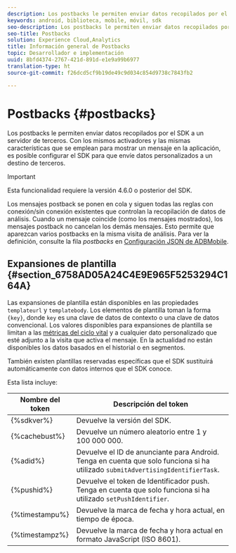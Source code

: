 ```yaml
---
description: Los postbacks le permiten enviar datos recopilados por el SDK a un servidor de terceros. Con los mismos activadores y las mismas características que se emplean para mostrar un mensaje en la aplicación, es posible configurar el SDK para que envíe datos personalizados a un destino de terceros.
keywords: android, biblioteca, mobile, móvil, sdk
seo-description: Los postbacks le permiten enviar datos recopilados por el SDK a un servidor de terceros. Con los mismos activadores y las mismas características que se emplean para mostrar un mensaje en la aplicación, es posible configurar el SDK para que envíe datos personalizados a un destino de terceros.
seo-title: Postbacks
solution: Experience Cloud,Analytics
title: Información general de Postbacks
topic: Desarrollador e implementación
uuid: 8bfd4374-2767-421d-891d-e1e9a99b6977
translation-type: ht
source-git-commit: f26dcd5cf9b19de49c9d034c854d9738c7843fb2

---
```



# Postbacks {#postbacks}

Los postbacks le permiten enviar datos recopilados por el SDK a un servidor de terceros. Con los mismos activadores y las mismas características que se emplean para mostrar un mensaje en la aplicación, es posible configurar el SDK para que envíe datos personalizados a un destino de terceros.

>[!IMPORTANT]
>
>Esta funcionalidad requiere la versión 4.6.0 o posterior del SDK.

Los mensajes postback se ponen en cola y siguen todas las reglas con conexión/sin conexión existentes que controlan la recopilación de datos de análisis. Cuando un mensaje coincide (como los mensajes mostrados), los mensajes postback no cancelan los demás mensajes. Esto permite que aparezcan varios postbacks en la misma visita de análisis. Para ver la definición, consulte la fila *postbacks* en [Configuración JSON de ADBMobile](/help/android/configuration/json-config/json-config.md).

## Expansiones de plantilla {#section_6758AD05A24C4E9E965F5253294C164A}

Las expansiones de plantilla están disponibles en las propiedades `templateurl` y `templatebody`. Los elementos de plantilla toman la forma `{key}`, donde `key` es una clave de datos de contexto o una clave de datos convencional. Los valores disponibles para expansiones de plantilla se limitan a las [métricas del ciclo vital](/help/android/metrics.md) y a cualquier dato personalizado que esté adjunto a la visita que activa el mensaje. En la actualidad no están disponibles los datos basados en el historial o en segmentos.

También existen plantillas reservadas específicas que el SDK sustituirá automáticamente con datos internos que el SDK conoce.

Esta lista incluye:

| Nombre del token | Descripción del token |
|--- |--- |
| {%sdkver%} | Devuelve la versión del SDK. |
| {%cachebust%} | Devuelve un número aleatorio entre 1 y 100 000 000. |
| {%adid%} | Devuelve el ID de anunciante para Android. Tenga en cuenta que solo funciona si ha utilizado `submitAdvertisingIdentifierTask`. |
| {%pushid%} | Devuelve el token de Identificador push. Tenga en cuenta que solo funciona si ha utilizado `setPushIdentifier`. |
| {%timestampu%} | Devuelve la marca de fecha y hora actual, en tiempo de época. |
| {%timestampz%} | Devuelve la marca de fecha y hora actual en formato JavaScript (ISO 8601). |